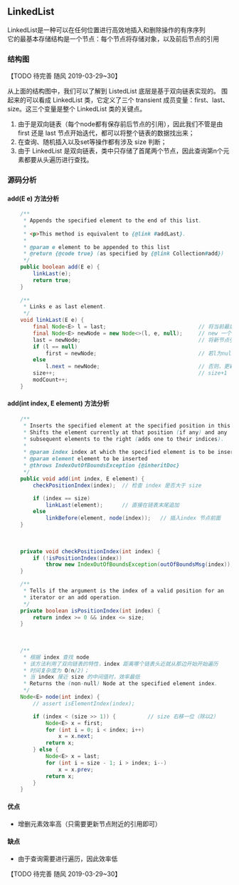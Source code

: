 ## LinkedList
LinkedList是一种可以在任何位置进行高效地插入和删除操作的有序序列  
它的最基本存储结构是一个节点：每个节点将存储对象，以及前后节点的引用


### 结构图
【TODO 待完善 随风 2019-03-29~30】




从上面的结构图中，我们可以了解到 ListedList 底层是基于双向链表实现的。
围起来的可以看成 LinkedList 类，它定义了三个 transient 成员变量：first、last、size。这三个变量是整个 LinkedList 类的关键点。
1. 由于是双向链表（每个node都有保存前后节点的引用），因此我们不管是由 first 还是 last 节点开始迭代，都可以将整个链表的数据找出来；
2. 在查询、随机插入以及set等操作都有涉及 size 判断；
3. 由于 LinkedList 是双向链表，类中只存储了首尾两个节点，因此查询第n个元素都要从头遍历进行查找。


### 源码分析

#### add(E e) 方法分析
```java
    /**
     * Appends the specified element to the end of this list.
     *
     * <p>This method is equivalent to {@link #addLast}.
     *
     * @param e element to be appended to this list
     * @return {@code true} (as specified by {@link Collection#add})
     */
    public boolean add(E e) {
        linkLast(e);
        return true;
    }
    
    /**
     * Links e as last element.
     */
    void linkLast(E e) {
        final Node<E> l = last;                             // 将当前最后一个元素寄存在 l
        final Node<E> newNode = new Node<>(l, e, null);     // new 一个新节点：pre的引用为l；存储元素为e；next的引用为null
        last = newNode;                                     // 将新节点引用覆盖成员变量 last
        if (l == null)                                      
            first = newNode;                                // 若l为null，说明之前链表为空，此时新节点为首个元素
        else
            l.next = newNode;                               // 否则，更新l的next引用
        size++;                                             // size+1
        modCount++;
    }
```

#### add(int index, E element) 方法分析
```java
    /**
     * Inserts the specified element at the specified position in this list.
     * Shifts the element currently at that position (if any) and any
     * subsequent elements to the right (adds one to their indices).
     *
     * @param index index at which the specified element is to be inserted
     * @param element element to be inserted
     * @throws IndexOutOfBoundsException {@inheritDoc}
     */
    public void add(int index, E element) {
        checkPositionIndex(index);  // 检查 index 是否大于 size

        if (index == size)
            linkLast(element);      // 直接在链表末尾追加
        else
            linkBefore(element, node(index));   // 插入index 节点前面
    }
    
    
    
    private void checkPositionIndex(int index) {
        if (!isPositionIndex(index))
            throw new IndexOutOfBoundsException(outOfBoundsMsg(index));
    }

    /**
     * Tells if the argument is the index of a valid position for an
     * iterator or an add operation.
     */
    private boolean isPositionIndex(int index) {
        return index >= 0 && index <= size;
    }
    
    
    
    /**
     * 根据 index 查找 node
     * 该方法利用了双向链表的特性，index 距离哪个链表头近就从那边开始开始遍历
     * 时间复杂度为 O(n/2)；
     * 当 index 接近 size 的中间值时，效率最低
     * Returns the (non-null) Node at the specified element index.
     */
    Node<E> node(int index) {
        // assert isElementIndex(index);

        if (index < (size >> 1)) {          // size 右移一位（除以2）
            Node<E> x = first;
            for (int i = 0; i < index; i++)
                x = x.next;
            return x;
        } else {
            Node<E> x = last;
            for (int i = size - 1; i > index; i--)
                x = x.prev;
            return x;
        }
    }

```


#### 优点
+ 增删元素效率高（只需要更新节点附近的引用即可）


#### 缺点
+ 由于查询需要进行遍历，因此效率低



【TODO 待完善 随风 2019-03-29~30】



